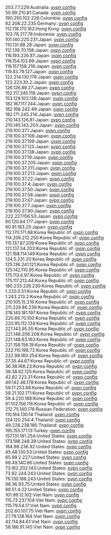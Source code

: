 203.7.7.229:Australia: [ovpn config](vpn/203_7_7_229.ovpn)  
50.99.210.81:Canada: [ovpn config](vpn/50_99_210_81.ovpn)  
190.250.102.226:Colombia: [ovpn config](vpn/190_250_102_226.ovpn)  
82.208.22.235:Germany: [ovpn config](vpn/82_208_22_235.ovpn)  
112.118.170.162:Hong Kong: [ovpn config](vpn/112_118_170_162.ovpn)  
103.78.217.78:Indonesia: [ovpn config](vpn/103_78_217_78.ovpn)  
101.140.225.231:Japan: [ovpn config](vpn/101_140_225_231.ovpn)  
110.131.88.28:Japan: [ovpn config](vpn/110_131_88_28.ovpn)  
112.139.70.158:Japan: [ovpn config](vpn/112_139_70_158.ovpn)  
116.193.226.87:Japan: [ovpn config](vpn/116_193_226_87.ovpn)  
118.154.103.89:Japan: [ovpn config](vpn/118_154_103_89.ovpn)  
118.157.158.218:Japan: [ovpn config](vpn/118_157_158_218.ovpn)  
119.83.79.127:Japan: [ovpn config](vpn/119_83_79_127.ovpn)  
122.214.130.176:Japan: [ovpn config](vpn/122_214_130_176.ovpn)  
122.223.30.2:Japan: [ovpn config](vpn/122_223_30_2.ovpn)  
126.126.89.27:Japan: [ovpn config](vpn/126_126_89_27.ovpn)  
152.117.245.118:Japan: [ovpn config](vpn/152_117_245_118.ovpn)  
153.129.103.138:Japan: [ovpn config](vpn/153_129_103_138.ovpn)  
182.167.117.244:Japan: [ovpn config](vpn/182_167_117_244.ovpn)  
182.168.242.49:Japan: [ovpn config](vpn/182_168_242_49.ovpn)  
182.171.245.214:Japan: [ovpn config](vpn/182_171_245_214.ovpn)  
210.143.126.81:Japan: [ovpn config](vpn/210_143_126_81.ovpn)  
210.145.143.203:Japan: [ovpn config](vpn/210_145_143_203.ovpn)  
219.100.37.1:Japan: [ovpn config](vpn/219_100_37_1.ovpn)  
219.100.37.108:Japan: [ovpn config](vpn/219_100_37_108.ovpn)  
219.100.37.109:Japan: [ovpn config](vpn/219_100_37_109.ovpn)  
219.100.37.125:Japan: [ovpn config](vpn/219_100_37_125.ovpn)  
219.100.37.138:Japan: [ovpn config](vpn/219_100_37_138.ovpn)  
219.100.37.19:Japan: [ovpn config](vpn/219_100_37_19.ovpn)  
219.100.37.205:Japan: [ovpn config](vpn/219_100_37_205.ovpn)  
219.100.37.211:Japan: [ovpn config](vpn/219_100_37_211.ovpn)  
219.100.37.213:Japan: [ovpn config](vpn/219_100_37_213.ovpn)  
219.100.37.22:Japan: [ovpn config](vpn/219_100_37_22.ovpn)  
219.100.37.4:Japan: [ovpn config](vpn/219_100_37_4.ovpn)  
219.100.37.50:Japan: [ovpn config](vpn/219_100_37_50.ovpn)  
219.100.37.58:Japan: [ovpn config](vpn/219_100_37_58.ovpn)  
219.100.37.67:Japan: [ovpn config](vpn/219_100_37_67.ovpn)  
219.100.37.7:Japan: [ovpn config](vpn/219_100_37_7.ovpn)  
219.100.37.90:Japan: [ovpn config](vpn/219_100_37_90.ovpn)  
222.227.156.53:Japan: [ovpn config](vpn/222_227_156_53.ovpn)  
60.120.84.177:Japan: [ovpn config](vpn/60_120_84_177.ovpn)  
60.91.183.25:Japan: [ovpn config](vpn/60_91_183_25.ovpn)  
112.170.171.68:Korea Republic of: [ovpn config](vpn/112_170_171_68.ovpn)  
114.206.212.250:Korea Republic of: [ovpn config](vpn/114_206_212_250.ovpn)  
115.137.87.209:Korea Republic of: [ovpn config](vpn/115_137_87_209.ovpn)  
121.137.34.203:Korea Republic of: [ovpn config](vpn/121_137_34_203.ovpn)  
121.168.114.149:Korea Republic of: [ovpn config](vpn/121_168_114_149.ovpn)  
124.5.231.20:Korea Republic of: [ovpn config](vpn/124_5_231_20.ovpn)  
125.136.241.121:Korea Republic of: [ovpn config](vpn/125_136_241_121.ovpn)  
125.142.110.95:Korea Republic of: [ovpn config](vpn/125_142_110_95.ovpn)  
175.113.6.97:Korea Republic of: [ovpn config](vpn/175_113_6_97.ovpn)  
175.117.213.44:Korea Republic of: [ovpn config](vpn/175_117_213_44.ovpn)  
180.233.226.230:Korea Republic of: [ovpn config](vpn/180_233_226_230.ovpn)  
1.220.0.51:Korea Republic of: [ovpn config](vpn/1_220_0_51.ovpn)  
1.243.213.2:Korea Republic of: [ovpn config](vpn/1_243_213_2.ovpn)  
210.105.15.216:Korea Republic of: [ovpn config](vpn/210_105_15_216.ovpn)  
211.229.86.239:Korea Republic of: [ovpn config](vpn/211_229_86_239.ovpn)  
218.145.181.197:Korea Republic of: [ovpn config](vpn/218_145_181_197.ovpn)  
220.89.70.100:Korea Republic of: [ovpn config](vpn/220_89_70_100.ovpn)  
220.95.112.134:Korea Republic of: [ovpn config](vpn/220_95_112_134.ovpn)  
221.143.95.55:Korea Republic of: [ovpn config](vpn/221_143_95_55.ovpn)  
221.148.206.208:Korea Republic of: [ovpn config](vpn/221_148_206_208.ovpn)  
221.148.63.163:Korea Republic of: [ovpn config](vpn/221_148_63_163.ovpn)  
221.158.156.19:Korea Republic of: [ovpn config](vpn/221_158_156_19.ovpn)  
222.110.198.72:Korea Republic of: [ovpn config](vpn/222_110_198_72.ovpn)  
222.98.160.254:Korea Republic of: [ovpn config](vpn/222_98_160_254.ovpn)  
27.35.44.67:Korea Republic of: [ovpn config](vpn/27_35_44_67.ovpn)  
36.38.168.23:Korea Republic of: [ovpn config](vpn/36_38_168_23.ovpn)  
36.38.62.125:Korea Republic of: [ovpn config](vpn/36_38_62_125.ovpn)  
42.82.223.31:Korea Republic of: [ovpn config](vpn/42_82_223_31.ovpn)  
49.142.46.178:Korea Republic of: [ovpn config](vpn/49_142_46_178.ovpn)  
59.17.253.68:Korea Republic of: [ovpn config](vpn/59_17_253_68.ovpn)  
59.21.102.171:Korea Republic of: [ovpn config](vpn/59_21_102_171.ovpn)  
59.4.220.188:Korea Republic of: [ovpn config](vpn/59_4_220_188.ovpn)  
61.102.156.116:Korea Republic of: [ovpn config](vpn/61_102_156_116.ovpn)  
212.75.140.176:Russian Federation: [ovpn config](vpn/212_75_140_176.ovpn)  
110.164.130.14:Thailand: [ovpn config](vpn/110_164_130_14.ovpn)  
124.120.254.4:Thailand: [ovpn config](vpn/124_120_254_4.ovpn)  
49.228.238.185:Thailand: [ovpn config](vpn/49_228_238_185.ovpn)  
195.155.171.13:Turkey: [ovpn config](vpn/195_155_171_13.ovpn)  
157.131.181.254:United States: [ovpn config](vpn/157_131_181_254.ovpn)  
173.198.248.39:United States: [ovpn config](vpn/173_198_248_39.ovpn)  
184.98.236.92:United States: [ovpn config](vpn/184_98_236_92.ovpn)  
45.48.130.53:United States: [ovpn config](vpn/45_48_130_53.ovpn)  
65.99.2.227:United States: [ovpn config](vpn/65_99_2_227.ovpn)  
68.49.140.66:United States: [ovpn config](vpn/68_49_140_66.ovpn)  
73.162.202.143:United States: [ovpn config](vpn/73_162_202_143.ovpn)  
73.92.244.243:United States: [ovpn config](vpn/73_92_244_243.ovpn)  
76.130.188.243:United States: [ovpn config](vpn/76_130_188_243.ovpn)  
98.36.93.75:United States: [ovpn config](vpn/98_36_93_75.ovpn)  
98.51.4.22:United States: [ovpn config](vpn/98_51_4_22.ovpn)  
101.99.12.102:Viet Nam: [ovpn config](vpn/101_99_12_102.ovpn)  
115.73.237.104:Viet Nam: [ovpn config](vpn/115_73_237_104.ovpn)  
115.79.54.17:Viet Nam: [ovpn config](vpn/115_79_54_17.ovpn)  
202.60.107.75:Viet Nam: [ovpn config](vpn/202_60_107_75.ovpn)  
27.79.138.164:Viet Nam: [ovpn config](vpn/27_79_138_164.ovpn)  
42.114.84.61:Viet Nam: [ovpn config](vpn/42_114_84_61.ovpn)  
58.186.91.145:Viet Nam: [ovpn config](vpn/58_186_91_145.ovpn)  
